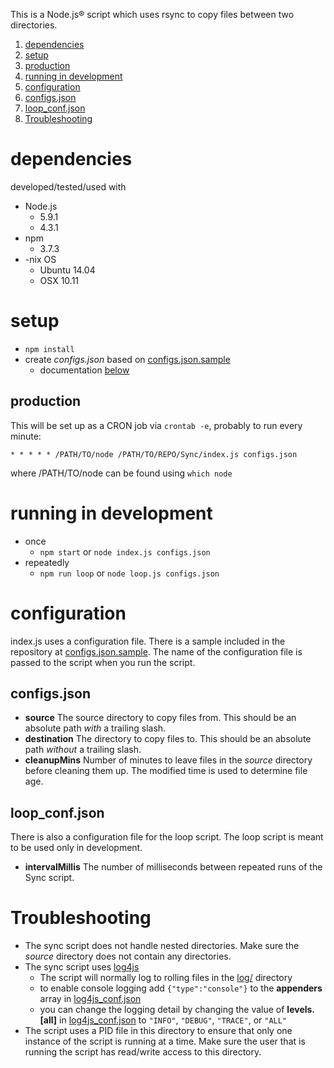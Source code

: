 This is a Node.js® script which uses rsync to copy files between two directories.

1. [dependencies](#dependencies)
2. [setup](#setup)
  1. [production](#production)
3. [running in development](#running-in-development)
4. [configuration](#configuration)
  1. [configs.json](#configsjson)
  2. [loop_conf.json](#loop_confjson)
5. [Troubleshooting](#troubleshooting)

# dependencies
developed/tested/used with 

* Node.js
  - 5.9.1 
  - 4.3.1
* npm 
  - 3.7.3
* -nix OS
  - Ubuntu 14.04
  - OSX 10.11

# setup
* `npm install`
* create _configs.json_ based on [configs.json.sample](configs.json.sample)
  - documentation [below](#configsjson)

## production
This will be set up as a CRON job via `crontab -e`, 
probably to run every minute:

`* * * * * /PATH/TO/node /PATH/TO/REPO/Sync/index.js configs.json`

where /PATH/TO/node can be found using `which node`

# running in development
* once
  - `npm start` or `node index.js configs.json`
* repeatedly
  - `npm run loop` or `node loop.js configs.json`

# configuration
index.js uses a configuration file. There is a sample included in the repository at [configs.json.sample](configs.json.sample). The name of the configuration file is passed to the script when you run the script.

## configs.json

* **source** The source directory to copy files from. This should be an absolute path _with_ a trailing slash.
* **destination** The directory to copy files to. This should be an absolute path _without_ a trailing slash.
* **cleanupMins** Number of minutes to leave files in the _source_ directory before cleaning them up. The modified time is used to determine file age.

## loop_conf.json
There is also a configuration file for the loop script. The loop script is meant to be used only in development.

* **intervalMillis** The number of milliseconds between repeated runs of the Sync script.

# Troubleshooting

* The sync script does not handle nested directories. Make sure the _source_ directory does not contain any directories.
* The sync script uses [log4js](https://npmjs.com/package/log4js) 
  - The script will normally log to rolling files in the [log/](log/) directory
  - to enable console logging add `{"type":"console"}` to the **appenders** array in [log4js_conf.json](log4js_conf.json)
  - you can change the logging detail by changing the value of **levels.[all]** in [log4js_conf.json](log4js_conf.json) to `"INFO"`, `"DEBUG"`, `"TRACE"`, or `"ALL"`
* The script uses a PID file in this directory to ensure that only one instance of the script is running at a time. Make sure the user that is running the script has read/write access to this directory.

